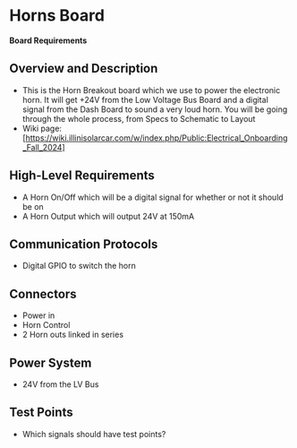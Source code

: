 # Horns Board
**Board Requirements**


## Overview and Description
- This is the Horn Breakout board which we use to power the electronic horn. It will get +24V from the Low Voltage Bus Board and a digital signal from the Dash Board to sound a very loud horn. You will be going through the whole process, from Specs to Schematic to Layout
- Wiki page: [https://wiki.illinisolarcar.com/w/index.php/Public:Electrical_Onboarding_Fall_2024]

## High-Level Requirements
- A Horn On/Off which will be a digital signal for whether or not it should be on
- A Horn Output which will output 24V at 150mA

## Communication Protocols
- Digital GPIO to switch the horn

## Connectors
- Power in
- Horn Control
- 2 Horn outs linked in series

## Power System
- 24V from the LV Bus

## Test Points
- Which signals should have test points?